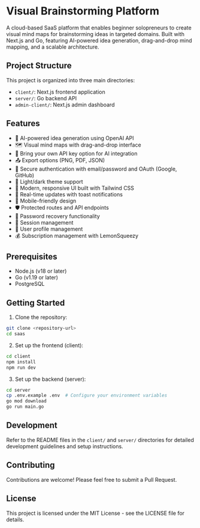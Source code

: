 # Visual Brainstorming Platform

A cloud-based SaaS platform that enables beginner solopreneurs to create visual mind maps for brainstorming ideas in targeted domains. Built with Next.js and Go, featuring AI-powered idea generation, drag-and-drop mind mapping, and a scalable architecture.

## Project Structure

This project is organized into three main directories:

- `client/`: Next.js frontend application
- `server/`: Go backend API
- `admin-client/`: Next.js admin dashboard

## Features

- 🧠 AI-powered idea generation using OpenAI API
- 🗺️ Visual mind maps with drag-and-drop interface
- 🔑 Bring your own API key option for AI integration
- 📤 Export options (PNG, PDF, JSON)
- 🔐 Secure authentication with email/password and OAuth (Google, GitHub)
- 🎨 Light/dark theme support
- 🚀 Modern, responsive UI built with Tailwind CSS
- 🔄 Real-time updates with toast notifications
- 📱 Mobile-friendly design
- 🛡️ Protected routes and API endpoints
- 🔑 Password recovery functionality
- 🔄 Session management
- 👤 User profile management
- 💰 Subscription management with LemonSqueezy

## Prerequisites

- Node.js (v18 or later)
- Go (v1.19 or later)
- PostgreSQL

## Getting Started

1. Clone the repository:
```bash
git clone <repository-url>
cd saas
```

2. Set up the frontend (client):
```bash
cd client
npm install
npm run dev
```

3. Set up the backend (server):
```bash
cd server
cp .env.example .env  # Configure your environment variables
go mod download
go run main.go
```

## Development

Refer to the README files in the `client/` and `server/` directories for detailed development guidelines and setup instructions.

## Contributing

Contributions are welcome! Please feel free to submit a Pull Request.

## License

This project is licensed under the MIT License - see the LICENSE file for details.
